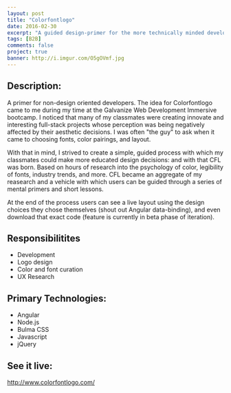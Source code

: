 ```yaml
---
layout: post
title: "Colorfontlogo"
date: 2016-02-30
excerpt: "A guided design-primer for the more technically minded developer."
tags: [B2B]
comments: false
project: true
banner: http://i.imgur.com/O5gOVmf.jpg
---
```



<h2>Description:</h2>
<p>A primer for non-design oriented developers. The idea for Colorfontlogo came to me during my time at the Galvanize Web Development Immersive bootcamp. I noticed that many of my classmates were creating innovate and interesting full-stack projects whose perception was being negatively affected by their aesthetic decisions. I was often "the guy" to ask when it came to choosing fonts, color pairings, and layout. </p>

<p>With that in mind, I strived to create a simple, guided process with which my classmates could make more educated design decisions: and with that CFL was born. Based on hours of research into the psychology of color, legibility of fonts, industry trends, and more. CFL became an aggregate of my reasearch and a vehicle with which users can be guided through a series of mental primers and short lessons.</p>

<p>At the end of the process users can see a live layout using the design choices they chose themselves (shout out Angular data-binding), and even download that exact code (feature is currently in beta phase of iteration). </p>

<h2>Responsibilitites</h2>
<ul>
	<li>Development</li>
	<li>Logo design</li>
	<li>Color and font curation</li>
	<li>UX Research</li>
</ul>

<h2>Primary Technologies:</h2>
<ul>
	<li>Angular</li>
	<li>Node.js</li>
	<li>Bulma CSS</li>
	<li>Javascript</li>
	<li>jQuery</li>
</ul>

<h2>See it live:</h2>
<a href="http://www.colorfontlogo.com/" target="_blank">http://www.colorfontlogo.com/</a>